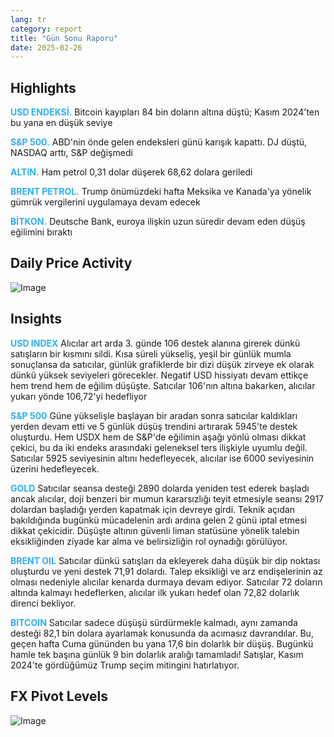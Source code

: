 ```yaml
---
lang: tr
category: report
title: "Gün Sonu Raporu"
date: 2025-02-26
---
```



<h2>Highlights</h2>
<strong style="color: #2caef7;">USD ENDEKSİ.</strong> Bitcoin kayıpları 84 bin doların altına düştü; Kasım 2024'ten bu yana en düşük seviye

<strong style="color: #2caef7;">S&P 500.</strong> ABD'nin önde gelen endeksleri günü karışık kapattı. DJ düştü, NASDAQ arttı, S&P değişmedi

<strong style="color: #2caef7;">ALTIN.</strong> Ham petrol 0,31 dolar düşerek 68,62 dolara geriledi

<strong style="color: #2caef7;">BRENT PETROL.</strong> Trump önümüzdeki hafta Meksika ve Kanada'ya yönelik gümrük vergilerini uygulamaya devam edecek

<strong style="color: #2caef7;">BİTKON.</strong> Deutsche Bank, euroya ilişkin uzun süredir devam eden düşüş eğilimini bıraktı



<h2>Daily Price Activity</h2>
<img src="https://markleighedu.github.io/img/Feb-2025/26-Feb-2025/price.jpg" alt="Image"/>

<h2>Insights</h2>
<strong style="color: #2caef7;">USD INDEX</strong> Alıcılar art arda 3. günde 106 destek alanına girerek dünkü satışların bir kısmını sildi. Kısa süreli yükseliş, yeşil bir günlük mumla sonuçlansa da satıcılar, günlük grafiklerde bir dizi düşük zirveye ek olarak dünkü yüksek seviyeleri görecekler. Negatif USD hissiyatı devam ettikçe hem trend hem de eğilim düşüşte. Satıcılar 106'nın altına bakarken, alıcılar yukarı yönde 106,72'yi hedefliyor

<strong style="color: #2caef7;">S&P 500</strong> Güne yükselişle başlayan bir aradan sonra satıcılar kaldıkları yerden devam etti ve 5 günlük düşüş trendini artırarak 5945'te destek oluşturdu. Hem USDX hem de S&P'de eğilimin aşağı yönlü olması dikkat çekici, bu da iki endeks arasındaki geleneksel ters ilişkiyle uyumlu değil. Satıcılar 5925 seviyesinin altını hedefleyecek, alıcılar ise 6000 seviyesinin üzerini hedefleyecek.

<strong style="color: #2caef7;">GOLD</strong> Satıcılar seansa desteği 2890 dolarda yeniden test ederek başladı ancak alıcılar, doji benzeri bir mumun kararsızlığı teyit etmesiyle seansı 2917 dolardan başladığı yerden kapatmak için devreye girdi. Teknik açıdan bakıldığında bugünkü mücadelenin ardı ardına gelen 2 günü iptal etmesi dikkat çekicidir. Düşüşte altının güvenli liman statüsüne yönelik talebin eksikliğinden ziyade kar alma ve belirsizliğin rol oynadığı görülüyor. 

<strong style="color: #2caef7;">BRENT OIL</strong> Satıcılar dünkü satışları da ekleyerek daha düşük bir dip noktası oluşturdu ve yeni destek 71,91 dolardı. Talep eksikliği ve arz endişelerinin az olması nedeniyle alıcılar kenarda durmaya devam ediyor. Satıcılar 72 doların altında kalmayı hedeflerken, alıcılar ilk yukarı hedef olan 72,82 dolarlık direnci bekliyor.

<strong style="color: #2caef7;">BITCOIN</strong> Satıcılar sadece düşüşü sürdürmekle kalmadı, aynı zamanda desteği 82,1 bin dolara ayarlamak konusunda da acımasız davrandılar. Bu, geçen hafta Cuma gününden bu yana 17,6 bin dolarlık bir düşüş. Bugünkü hamle tek başına günlük 9 bin dolarlık aralığı tamamladı! Satışlar, Kasım 2024'te gördüğümüz Trump seçim mitingini hatırlatıyor. 



<h2>FX Pivot Levels</h2>
<img src="https://markleighedu.github.io/img/Feb-2025/26-Feb-2025/pivot.jpg" alt="Image"/>